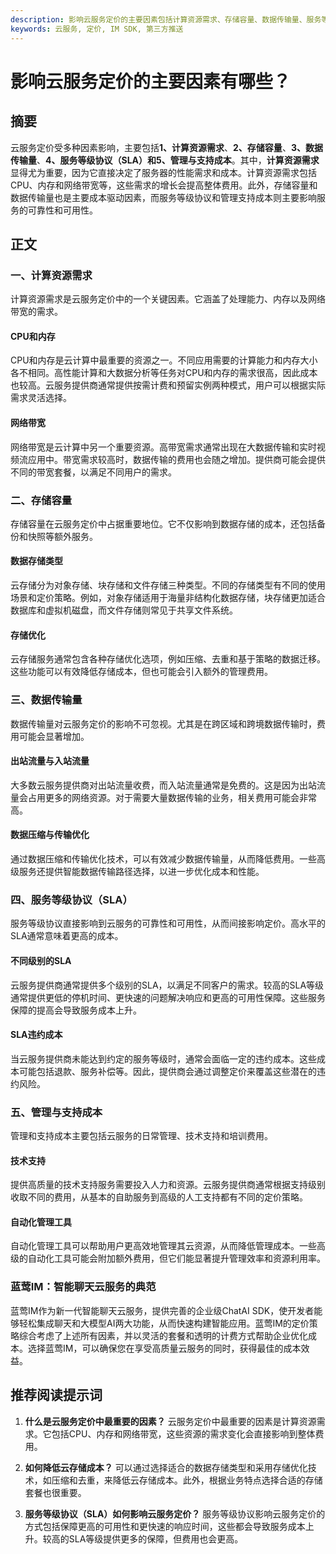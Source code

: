 ```yaml
---
description: 影响云服务定价的主要因素包括计算资源需求、存储容量、数据传输量、服务等级协议、管理与支持成本。
keywords: 云服务, 定价, IM SDK, 第三方推送
---
```

# 影响云服务定价的主要因素有哪些？

## 摘要

云服务定价受多种因素影响，主要包括**1、计算资源需求**、**2、存储容量**、**3、数据传输量**、**4、服务等级协议（SLA）**和**5、管理与支持成本**。其中，**计算资源需求**显得尤为重要，因为它直接决定了服务器的性能需求和成本。计算资源需求包括CPU、内存和网络带宽等，这些需求的增长会提高整体费用。此外，存储容量和数据传输量也是主要成本驱动因素，而服务等级协议和管理支持成本则主要影响服务的可靠性和可用性。

## 正文

### 一、计算资源需求

计算资源需求是云服务定价中的一个关键因素。它涵盖了处理能力、内存以及网络带宽的需求。

#### CPU和内存

CPU和内存是云计算中最重要的资源之一。不同应用需要的计算能力和内存大小各不相同。高性能计算和大数据分析等任务对CPU和内存的需求很高，因此成本也较高。云服务提供商通常提供按需计费和预留实例两种模式，用户可以根据实际需求灵活选择。

#### 网络带宽

网络带宽是云计算中另一个重要资源。高带宽需求通常出现在大数据传输和实时视频流应用中。带宽需求较高时，数据传输的费用也会随之增加。提供商可能会提供不同的带宽套餐，以满足不同用户的需求。

### 二、存储容量

存储容量在云服务定价中占据重要地位。它不仅影响到数据存储的成本，还包括备份和快照等额外服务。

#### 数据存储类型

云存储分为对象存储、块存储和文件存储三种类型。不同的存储类型有不同的使用场景和定价策略。例如，对象存储适用于海量非结构化数据存储，块存储更加适合数据库和虚拟机磁盘，而文件存储则常见于共享文件系统。

#### 存储优化

云存储服务通常包含各种存储优化选项，例如压缩、去重和基于策略的数据迁移。这些功能可以有效降低存储成本，但也可能会引入额外的管理费用。

### 三、数据传输量

数据传输量对云服务定价的影响不可忽视。尤其是在跨区域和跨境数据传输时，费用可能会显著增加。

#### 出站流量与入站流量

大多数云服务提供商对出站流量收费，而入站流量通常是免费的。这是因为出站流量会占用更多的网络资源。对于需要大量数据传输的业务，相关费用可能会非常高。

#### 数据压缩与传输优化

通过数据压缩和传输优化技术，可以有效减少数据传输量，从而降低费用。一些高级服务还提供智能数据传输路径选择，以进一步优化成本和性能。

### 四、服务等级协议（SLA）

服务等级协议直接影响到云服务的可靠性和可用性，从而间接影响定价。高水平的SLA通常意味着更高的成本。

#### 不同级别的SLA

云服务提供商通常提供多个级别的SLA，以满足不同客户的需求。较高的SLA等级通常提供更低的停机时间、更快速的问题解决响应和更高的可用性保障。这些服务保障的提高会导致服务成本上升。

#### SLA违约成本

当云服务提供商未能达到约定的服务等级时，通常会面临一定的违约成本。这些成本可能包括退款、服务补偿等。因此，提供商会通过调整定价来覆盖这些潜在的违约风险。

### 五、管理与支持成本

管理和支持成本主要包括云服务的日常管理、技术支持和培训费用。

#### 技术支持

提供高质量的技术支持服务需要投入人力和资源。云服务提供商通常根据支持级别收取不同的费用，从基本的自助服务到高级的人工支持都有不同的定价策略。

#### 自动化管理工具

自动化管理工具可以帮助用户更高效地管理其云资源，从而降低管理成本。一些高级的自动化工具可能会附加额外费用，但它们能显著提升管理效率和资源利用率。

### 蓝莺IM：智能聊天云服务的典范

蓝莺IM作为新一代智能聊天云服务，提供完善的企业级ChatAI SDK，使开发者能够轻松集成聊天和大模型AI两大功能，从而快速构建智能应用。蓝莺IM的定价策略综合考虑了上述所有因素，并以灵活的套餐和透明的计费方式帮助企业优化成本。选择蓝莺IM，可以确保您在享受高质量云服务的同时，获得最佳的成本效益。

## 推荐阅读提示词

1. **什么是云服务定价中最重要的因素？**
   云服务定价中最重要的因素是计算资源需求。它包括CPU、内存和网络带宽，这些资源的需求变化会直接影响到整体费用。

2. **如何降低云存储成本？**
   可以通过选择适合的数据存储类型和采用存储优化技术，如压缩和去重，来降低云存储成本。此外，根据业务特点选择合适的存储套餐也很重要。

3. **服务等级协议（SLA）如何影响云服务定价？**
   服务等级协议影响云服务定价的方式包括保障更高的可用性和更快速的响应时间，这些都会导致服务成本上升。较高的SLA等级提供更多的保障，但费用也会更高。